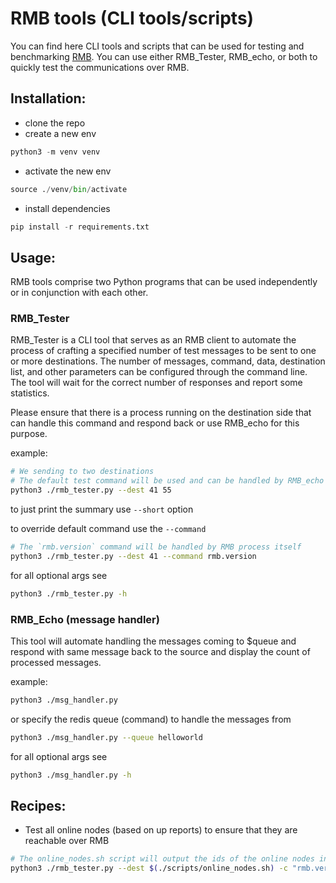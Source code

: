 # RMB tools (CLI tools/scripts)

You can find here CLI tools and scripts that can be used for testing and benchmarking [RMB](https://github.com/threefoldtech/rmb-rs). You can use either RMB_Tester, RMB_echo, or both to quickly test the communications over RMB.

## Installation:
- clone the repo
- create a new env
```py
python3 -m venv venv
```
- activate the new env
```py
source ./venv/bin/activate
```
- install dependencies
```py
pip install -r requirements.txt
```

## Usage:
RMB tools comprise two Python programs that can be used independently or in conjunction with each other.

### RMB_Tester
RMB_Tester is a CLI tool that serves as an RMB client to automate the process of crafting a specified number of test messages to be sent to one or more destinations. The number of messages, command, data, destination list, and other parameters can be configured through the command line. The tool will wait for the correct number of responses and report some statistics.

Please ensure that there is a process running on the destination side that can handle this command and respond back or use RMB_echo for this purpose.

example:
```sh
# We sending to two destinations
# The default test command will be used and can be handled by RMB_echo process
python3 ./rmb_tester.py --dest 41 55
```

to just print the summary use `--short` option

to override default command use the `--command`
```sh
# The `rmb.version` command will be handled by RMB process itself
python3 ./rmb_tester.py --dest 41 --command rmb.version
```

for all optional args see
```sh
python3 ./rmb_tester.py -h
```

### RMB_Echo (message handler)
This tool will automate handling the messages coming to $queue and respond with same message back to the source and display the count of processed messages.

example:
```sh
python3 ./msg_handler.py
```

or specify the redis queue (command) to handle the messages from
```sh
python3 ./msg_handler.py --queue helloworld
```

for all optional args see
```sh
python3 ./msg_handler.py -h
```

## Recipes:
- Test all online nodes (based on up reports) to ensure that they are reachable over RMB
```sh
# The online_nodes.sh script will output the ids of the online nodes in the dev net using the gridproxy API.
python3 ./rmb_tester.py --dest $(./scripts/online_nodes.sh) -c "rmb.version"
```
